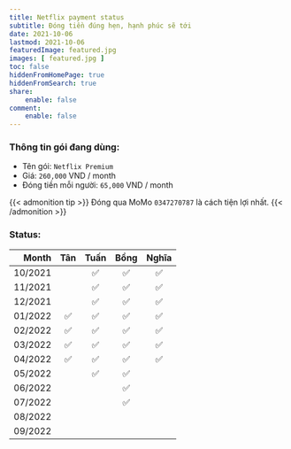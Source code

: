 ```yaml
---
title: Netflix payment status
subtitle: Đóng tiền đúng hẹn, hạnh phúc sẽ tới
date: 2021-10-06
lastmod: 2021-10-06
featuredImage: featured.jpg
images: [ featured.jpg ]
toc: false
hiddenFromHomePage: true
hiddenFromSearch: true
share:
    enable: false
comment:
    enable: false
---
```


### Thông tin gói đang dùng:

* Tên gói: `Netflix Premium`
* Giá: `260,000` VND / month
* Đóng tiền mỗi người: `65,000` VND / month

{{< admonition tip >}}
Đóng qua MoMo `0347270787` là cách tiện lợi nhất.
{{< /admonition >}}

### Status:

| Month   | Tân  | Tuấn | Bồng | Nghĩa |
| ------: | :--: | :--: | :--: | :---: |
| 10/2021 |      | ✅   | ✅   |  ✅   |
| 11/2021 |      | ✅   | ✅   |  ✅   |
| 12/2021 |      | ✅   | ✅   |  ✅   |
| 01/2022 |  ✅  | ✅   |  ✅  |  ✅   |
| 02/2022 |  ✅  | ✅   |  ✅  |  ✅   |
| 03/2022 |  ✅  | ✅   |  ✅  |  ✅   |
| 04/2022 |  ✅  | ✅   |  ✅  |  ✅   |
| 05/2022 |      | ✅   | ✅   |      |
| 06/2022 |      |     |  ✅   |      |
| 07/2022 |      |     |  ✅   |      |
| 08/2022 |      |     |      |       |
| 09/2022 |      |     |      |       |
